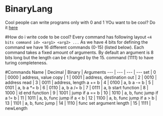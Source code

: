 # BinaryLang
Cool people can write programs only with 0 and 1
YOu want to be cool? Do it [here](http://m4gnv5.github.io/BinaryLang/src/browser.html)

#How do i write code to be cool?
Every command has following layout `<4 bits command id> <arg1> <arg2> ...`
As we have 4 bits for defining the command we have 16 different commands (0-15) (listed below).
Each command takes a fixed amount of arguments. By default an argument is 8 bits long but the length can be changed by the 15. command (1111) to have turing completeness.

#Commands
Name | Decimal | Binary | Arguments
--- | --- | --- | ---
set | 0 | 0000 | address, value
copy | 1 | 0001 | address, destination
out | 2 | 0010 | address
read | 3 | 0011 | address, length
a += b | 4 | 0100 | a, b
a -= b | 5 | 0101 | a, b
a *= b | 6 | 0110 | a, b
a /= b | 7 | 0111 | a, b
start function | 8 | 1000 | id
end function | 9 | 1001 | 
jump if a == b | 10 | 1010 | a, b, func
jump if a != b | 11 | 1011 | a, b, func
jump if a < b | 12 | 1100 | a, b, func
jump if a > b | 13 | 1101 | a, b, func
jump | 14 | 1110 | func
set argument length | 15 | 1111 | newLength


